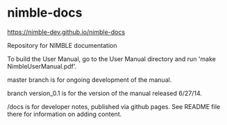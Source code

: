 nimble-docs
===========

https://nimble-dev.github.io/nimble-docs

Repository for NIMBLE documentation

To build the User Manual, go to the User Manual directory and run 'make NimbleUserManual.pdf'.

master branch is for ongoing development of the manual.

branch version_0.1 is for the version of the manual released 6/27/14.

/docs is for developer notes, published via github pages.  See README file there for information on adding content.
